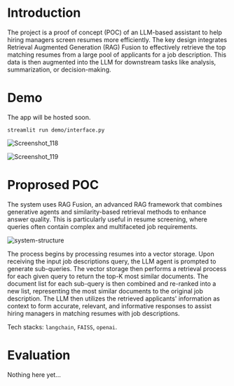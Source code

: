 # Introduction

The project is a proof of concept (POC) of an LLM-based assistant to help hiring managers screen resumes more efficiently. The key design integrates Retrieval Augmented Generation (RAG) Fusion to effectively retrieve the top matching resumes from a large pool of applicants for a job description. This data is then augmented into the LLM for downstream tasks like analysis, summarization, or decision-making. 

# Demo

The app will be hosted soon.

```
streamlit run demo/interface.py
```

![Screenshot_118](https://github.com/Hungreeee/Resume-Screening-RAG-Pipeline/assets/46376260/11c78009-af1e-4cab-9617-2a16e618e7d3)

![Screenshot_119](https://github.com/Hungreeee/Resume-Screening-RAG-Pipeline/assets/46376260/991aee26-af7c-440f-b050-f5789aff3d84)

# Proprosed POC

The system uses RAG Fusion, an advanced RAG framework that combines generative agents and similarity-based retrieval methods to enhance answer quality. This is particularly useful in resume screening, where queries often contain complex and multifaceted job requirements.

![system-structure](https://github.com/Hungreeee/Resume-Screening-LLM-RAG/assets/46376260/b108cbda-81fa-495c-b2a6-c3a279310bf6)

The process begins by processing resumes into a vector storage. Upon receiving the input job descriptions query, the LLM agent is prompted to generate sub-queries. The vector storage then performs a retrieval process for each given query to return the top-K most similar documents. The document list for each sub-query is then combined and re-ranked into a new list, representing the most similar documents to the original job description. The LLM then utilizes the retrieved applicants' information as context to form accurate, relevant, and informative responses to assist hiring managers in matching resumes with job descriptions.

Tech stacks: `langchain`, `FAISS`, `openai`.

# Evaluation

Nothing here yet...

